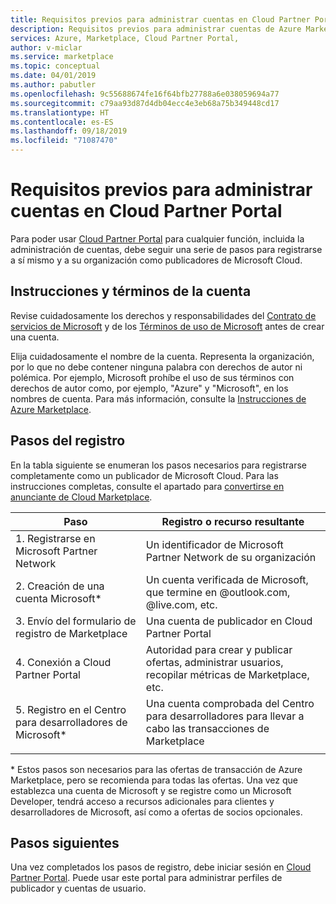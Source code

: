 ```yaml
---
title: Requisitos previos para administrar cuentas en Cloud Partner Portal | Azure Marketplace
description: Requisitos previos para administrar cuentas de Azure Marketplace en Cloud Partner Portal.
services: Azure, Marketplace, Cloud Partner Portal,
author: v-miclar
ms.service: marketplace
ms.topic: conceptual
ms.date: 04/01/2019
ms.author: pabutler
ms.openlocfilehash: 9c55688674fe16f64bfb27788a6e038059694a77
ms.sourcegitcommit: c79aa93d87d4db04ecc4e3eb68a75b349448cd17
ms.translationtype: HT
ms.contentlocale: es-ES
ms.lasthandoff: 09/18/2019
ms.locfileid: "71087470"
---
```

# <a name="prerequisites-for-managing-accounts-on-the-cloud-partner-portal"></a>Requisitos previos para administrar cuentas en Cloud Partner Portal 

Para poder usar [Cloud Partner Portal](https://cloudpartner.azure.com/) para cualquier función, incluida la administración de cuentas, debe seguir una serie de pasos para registrarse a sí mismo y a su organización como publicadores de Microsoft Cloud.


## <a name="account-terms-and-guidelines"></a>Instrucciones y términos de la cuenta

Revise cuidadosamente los derechos y responsabilidades del [Contrato de servicios de Microsoft](https://www.microsoft.com/servicesagreement) y de los [Términos de uso de Microsoft](https://www.microsoft.com/en-us/legal/intellectualproperty/copyright) antes de crear una cuenta.  

Elija cuidadosamente el nombre de la cuenta.  Representa la organización, por lo que no debe contener ninguna palabra con derechos de autor ni polémica.  Por ejemplo, Microsoft prohíbe el uso de sus términos con derechos de autor como, por ejemplo, "Azure" y "Microsoft", en los nombres de cuenta.  Para más información, consulte la [Instrucciones de Azure Marketplace](https://docs.microsoft.com/azure/marketplace/guidelines).


## <a name="registration-steps"></a>Pasos del registro

En la tabla siguiente se enumeran los pasos necesarios para registrarse completamente como un publicador de Microsoft Cloud.  Para las instrucciones completas, consulte el apartado para [convertirse en anunciante de Cloud Marketplace](https://docs.microsoft.com/azure/marketplace/become-publisher
). 


|                   Paso                   |  Registro o recurso resultante                     |
|                  ------                  |  -----------------------------------                    |
| 1. Registrarse en Microsoft Partner Network |  Un identificador de Microsoft Partner Network de su organización |
| 2. Creación de una cuenta Microsoft*           |  Un cuenta verificada de Microsoft, que termine en @outlook.com, @live.com, etc. |
| 3. Envío del formulario de registro de Marketplace | Una cuenta de publicador en Cloud Partner Portal      |
| 4. Conexión a Cloud Partner Portal        | Autoridad para crear y publicar ofertas, administrar usuarios, recopilar métricas de Marketplace, etc. |
| 5. Registro en el Centro para desarrolladores de Microsoft* | Una cuenta comprobada del Centro para desarrolladores para llevar a cabo las transacciones de Marketplace  |
|   |   |

\* Estos pasos son necesarios para las ofertas de transacción de Azure Marketplace, pero se recomienda para todas las ofertas.  Una vez que establezca una cuenta de Microsoft y se registre como un Microsoft Developer, tendrá acceso a recursos adicionales para clientes y desarrolladores de Microsoft, así como a ofertas de socios opcionales.  


## <a name="next-steps"></a>Pasos siguientes

Una vez completados los pasos de registro, debe iniciar sesión en [Cloud Partner Portal](https://cloudpartner.azure.com/).  Puede usar este portal para administrar perfiles de publicador y cuentas de usuario.

